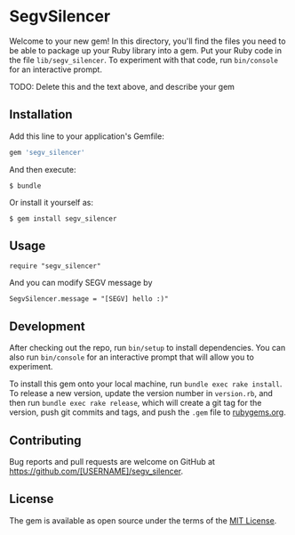 # SegvSilencer

Welcome to your new gem! In this directory, you'll find the files you need to be able to package up your Ruby library into a gem. Put your Ruby code in the file `lib/segv_silencer`. To experiment with that code, run `bin/console` for an interactive prompt.

TODO: Delete this and the text above, and describe your gem

## Installation

Add this line to your application's Gemfile:

```ruby
gem 'segv_silencer'
```

And then execute:

    $ bundle

Or install it yourself as:

    $ gem install segv_silencer

## Usage

    require "segv_silencer"

And you can modify SEGV message by

    SegvSilencer.message = "[SEGV] hello :)"

## Development

After checking out the repo, run `bin/setup` to install dependencies. You can also run `bin/console` for an interactive prompt that will allow you to experiment.

To install this gem onto your local machine, run `bundle exec rake install`. To release a new version, update the version number in `version.rb`, and then run `bundle exec rake release`, which will create a git tag for the version, push git commits and tags, and push the `.gem` file to [rubygems.org](https://rubygems.org).

## Contributing

Bug reports and pull requests are welcome on GitHub at https://github.com/[USERNAME]/segv_silencer.


## License

The gem is available as open source under the terms of the [MIT License](http://opensource.org/licenses/MIT).

